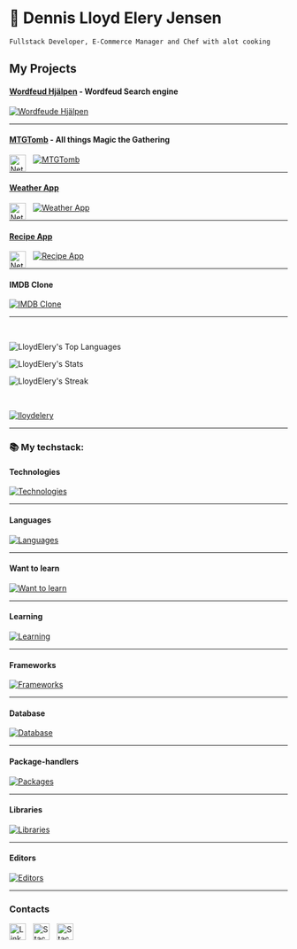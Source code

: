 # 🐊 Dennis Lloyd Elery Jensen

`Fullstack Developer, E-Commerce Manager and Chef with alot cooking`

## My Projects
#### [Wordfeud Hjälpen](https://win-at-wordfeud.vercel.app/) - Wordfeud Search engine

[![Wordfeude Hjälpen](https://skillicons.dev/icons?i=ts,react,tailwind,nextjs,postgres,pnpm,vercel&perline=4&perline=4&perline=4&theme=dark)](https://skillicons.dev)

---

#### [MTGTomb](https://mtg-tomb.netlify.app/) - All things Magic the Gathering

[![MTGTomb](https://skillicons.dev/icons?i=ts,react,tailwind,nodejs,mongodb,express&perline=4&perline=4&theme=dark)](https://skillicons.dev)
<img align="left" alt="Netlify" width="30px" style="padding-right:10px;" src="https://cdn.jsdelivr.net/gh/devicons/devicon@latest/icons/netlify/netlify-original.svg" />

---
#### [Weather App](https://wwwapp.netlify.app/)

[![Weather App](https://skillicons.dev/icons?i=ts,react,tailwind&perline=4&perline=4&theme=dark)](https://skillicons.dev)
<img align="left" alt="Netlify" width="30px" style="padding-right:10px;" src="https://cdn.jsdelivr.net/gh/devicons/devicon@latest/icons/netlify/netlify-original.svg" />

---

#### [Recipe App](https://happiermeal.netlify.app)

[![Recipe App](https://skillicons.dev/icons?i=ts,angular,tailwind&perline=4&perline=4&theme=dark)](https://skillicons.dev)
<img align="left" alt="Netlify" width="30px" style="padding-right:10px;" src="https://cdn.jsdelivr.net/gh/devicons/devicon@latest/icons/netlify/netlify-original.svg" />

---

#### IMDB Clone

[![IMDB Clone](https://skillicons.dev/icons?i=php,laravel,tailwind,vercel&perline=4&perline=4&theme=dark)](https://skillicons.dev)

---

</br>

![LloydElery's Top Languages](https://github-readme-stats.vercel.app/api/top-langs/?username=LloydElery&theme=prussian&show_icons=true&hide_border=true&layout=compact)

![LloydElery's Stats](https://github-readme-stats.vercel.app/api?username=LloydElery&theme=prussian&show_icons=true&hide_border=true&count_private=true)

![LloydElery's Streak](https://github-readme-streak-stats.herokuapp.com/?user=LloydElery&theme=prussian&hide_border=true)


</br>

<p align="left"> <a href="https://github.com/ryo-ma/github-profile-trophy"><img src="https://github-profile-trophy.vercel.app/?username=LloydElery&ryo-ma&theme=juicyfresh&column=-1&margin-w=15&&margin-h=15&no-frame=true&no-bg=true" alt="lloydelery" /></a> </p>

---

### 📚 My techstack:

#### Technologies
[![Technologies](https://skillicons.dev/icons?i=bash,powershell,docker,git,github,windows,linux,ubuntu,vercel,vite,vscode,figma,&perline=4&perline=4&theme=dark)](https://skillicons.dev)

---
#### Languages
[![Languages](https://skillicons.dev/icons?i=html,css,js,ts,php,sqlite,jquery&perline=4&perline=4&theme=dark)](https://skillicons.dev)

---
#### Want to learn
[![Want to learn](https://skillicons.dev/icons?i=deno,firebase,ruby,rails,supabase,vue&perline=4&perline=4&theme=dark)](https://skillicons.dev)

---
#### Learning
[![Learning](https://skillicons.dev/icons?i=django,flask,py,rabbitmq,redux&perline=4&perline=4&theme=dark)](https://skillicons.dev)

---
#### Frameworks
[![Frameworks](https://skillicons.dev/icons?i=angular,nextjs,react,laravel,express&perline=4&perline=4&theme=dark)](https://skillicons.dev)

---
#### Database
[![Database](https://skillicons.dev/icons?i=mysql,mongodb,postgres&perline=4&perline=4&theme=dark)](https://skillicons.dev)

---
#### Package-handlers
[![Packages](https://skillicons.dev/icons?i=npm,pnpm,bun,&perline=4&perline=4&theme=dark)](https://skillicons.dev)

---
#### Libraries
[![Libraries](https://skillicons.dev/icons?i=bootstrap,sass,failwind&perline=4&perline=4&theme=dark)](https://skillicons.dev)

---
#### Editors
[![Editors](https://skillicons.dev/icons?i=obsidian,md,norton,&perline=4&perline=4&theme=dark)](https://skillicons.dev)

---
### Contacts

<a href="https://www.linkedin.com/in/dennis-jensen-stockholm/">
<img align="left" alt="LinkedIn" width="30px" style="padding-right:10px;" src="https://cdn.jsdelivr.net/gh/devicons/devicon@latest/icons/linkedin/linkedin-original.svg" />
</a>
<a href="https://stackoverflow.com/users/23033980/lloyd-elery">
<img align="left" alt="StackOverflow" width="30px" style="padding-right:10px;" src="https://cdn.jsdelivr.net/gh/devicons/devicon@latest/icons/stackoverflow/stackoverflow-original.svg" />
</a>
<a href="https://discord.gg/8SRNuNXTXk">
<img align="left" alt="StackOverflow" width="30px" style="padding-right:10px;" src="https://www.svgrepo.com/show/353655/discord-icon.svg" />
</a>

</br>
